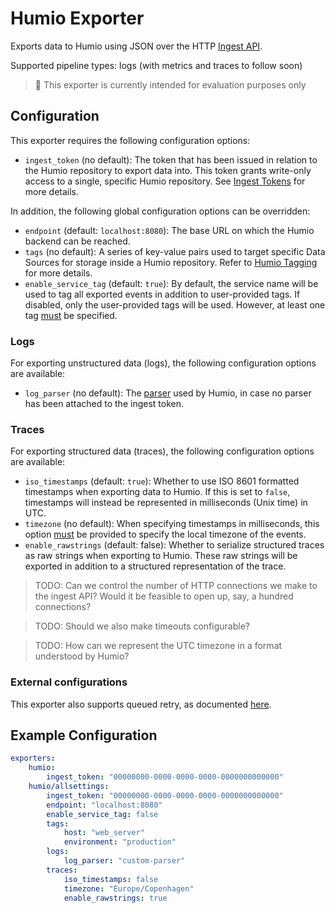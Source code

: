 # Humio Exporter
Exports data to Humio using JSON over the HTTP [Ingest API](https://docs.humio.com/reference/api/ingest/).

Supported pipeline types: logs (with metrics and traces to follow soon)

> :construction: This exporter is currently intended for evaluation purposes only

## Configuration
This exporter requires the following configuration options:

- `ingest_token` (no default): The token that has been issued in relation to the Humio repository to export data into. This token grants write-only access to a single, specific Humio repository. See [Ingest Tokens](https://docs.humio.com/docs/ingesting-data/ingest-tokens/) for more details.

In addition, the following global configuration options can be overridden:

- `endpoint` (default: `localhost:8080`): The base URL on which the Humio backend can be reached.
- `tags` (no default): A series of key-value pairs used to target specific Data Sources for storage inside a Humio repository. Refer to [Humio Tagging](https://docs.humio.com/docs/parsers/tagging/) for more details.
- `enable_service_tag` (default: `true`): By default, the service name will be used to tag all exported events in addition to user-provided tags. If disabled, only the user-provided tags will be used. However, at least one tag <u>must</u> be specified.

### Logs
For exporting unstructured data (logs), the following configuration options are available:

- `log_parser` (no default): The [parser](https://docs.humio.com/docs/parsers/) used by Humio, in case no parser has been attached to the ingest token.
<!-- - `fields` (no default): A series of key-value pairs used to annotate every exported event. Useful for assigning metadata that should not be provided as tags. -->

### Traces
For exporting structured data (traces), the following configuration options are available:

- `iso_timestamps` (default: `true`): Whether to use ISO 8601 formatted timestamps when exporting data to Humio. If this is set to `false`, timestamps will instead be represented in milliseconds (Unix time) in UTC.
- `timezone` (no default): When specifying timestamps in milliseconds, this option <u>must</u> be provided to specify the local timezone of the events.
- `enable_rawstrings` (default: false): Whether to serialize structured traces as raw strings when exporting to Humio. These raw strings will be exported in addition to a structured representation of the trace.

> TODO: Can we control the number of HTTP connections we make to the ingest API? Would it be feasible to open up, say, a hundred connections?

> TODO: Should we also make timeouts configurable?

> TODO: How can we represent the UTC timezone in a format understood by Humio?

### External configurations
This exporter also supports queued retry, as documented [here](https://github.com/open-telemetry/opentelemetry-collector/blob/main/exporter/exporterhelper/README.md).

## Example Configuration
```yaml
exporters:
    humio:
        ingest_token: "00000000-0000-0000-0000-0000000000000"
    humio/allsettings:
        ingest_token: "00000000-0000-0000-0000-0000000000000"
        endpoint: "localhost:8080"
        enable_service_tag: false
        tags:
            host: "web_server"
            environment: "production"
        logs:
            log_parser: "custom-parser"
        traces:
            iso_timestamps: false
            timezone: "Europe/Copenhagen"
            enable_rawstrings: true
```